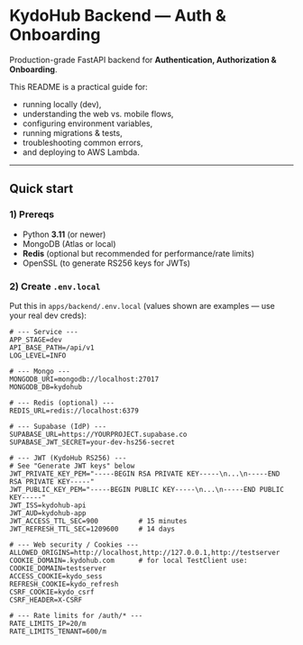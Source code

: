 # KydoHub Backend — Auth & Onboarding

Production-grade FastAPI backend for **Authentication, Authorization & Onboarding**.

This README is a practical guide for:
- running locally (dev),
- understanding the web vs. mobile flows,
- configuring environment variables,
- running migrations & tests,
- troubleshooting common errors,
- and deploying to AWS Lambda.

---

## Quick start

### 1) Prereqs
- Python **3.11** (or newer)
- MongoDB (Atlas or local)
- **Redis** (optional but recommended for performance/rate limits)
- OpenSSL (to generate RS256 keys for JWTs)

### 2) Create `.env.local`

Put this in `apps/backend/.env.local` (values shown are examples — use your real dev creds):

```env
# --- Service ---
APP_STAGE=dev
API_BASE_PATH=/api/v1
LOG_LEVEL=INFO

# --- Mongo ---
MONGODB_URI=mongodb://localhost:27017
MONGODB_DB=kydohub

# --- Redis (optional) ---
REDIS_URL=redis://localhost:6379

# --- Supabase (IdP) ---
SUPABASE_URL=https://YOURPROJECT.supabase.co
SUPABASE_JWT_SECRET=your-dev-hs256-secret

# --- JWT (KydoHub RS256) ---
# See "Generate JWT keys" below
JWT_PRIVATE_KEY_PEM="-----BEGIN RSA PRIVATE KEY-----\n...\n-----END RSA PRIVATE KEY-----"
JWT_PUBLIC_KEY_PEM="-----BEGIN PUBLIC KEY-----\n...\n-----END PUBLIC KEY-----"
JWT_ISS=kydohub-api
JWT_AUD=kydohub-app
JWT_ACCESS_TTL_SEC=900          # 15 minutes
JWT_REFRESH_TTL_SEC=1209600     # 14 days

# --- Web security / Cookies ---
ALLOWED_ORIGINS=http://localhost,http://127.0.0.1,http://testserver
COOKIE_DOMAIN=.kydohub.com      # for local TestClient use: COOKIE_DOMAIN=testserver
ACCESS_COOKIE=kydo_sess
REFRESH_COOKIE=kydo_refresh
CSRF_COOKIE=kydo_csrf
CSRF_HEADER=X-CSRF

# --- Rate limits for /auth/* ---
RATE_LIMITS_IP=20/m
RATE_LIMITS_TENANT=600/m

